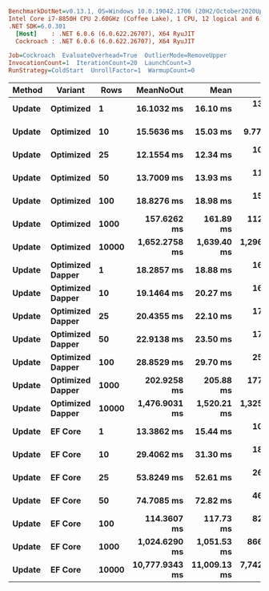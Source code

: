``` ini

BenchmarkDotNet=v0.13.1, OS=Windows 10.0.19042.1706 (20H2/October2020Update)
Intel Core i7-8850H CPU 2.60GHz (Coffee Lake), 1 CPU, 12 logical and 6 physical cores
.NET SDK=6.0.301
  [Host]    : .NET 6.0.6 (6.0.622.26707), X64 RyuJIT
  Cockroach : .NET 6.0.6 (6.0.622.26707), X64 RyuJIT

Job=Cockroach  EvaluateOverhead=True  OutlierMode=RemoveUpper  
InvocationCount=1  IterationCount=20  LaunchCount=3  
RunStrategy=ColdStart  UnrollFactor=1  WarmupCount=0  

```
|      Method |         Variant |  Rows |      MeanNoOut |         Mean |          Min |          Q1 |       Median |           Q3 |          Max |
|------------ |---------------- |------ |---------------:|-------------:|-------------:|------------:|-------------:|-------------:|-------------:|
| **Update** |       **Optimized** |     **1** |     **16.1032 ms** |     **16.10 ms** |    **13.074 ms** |    **15.49 ms** |     **16.11 ms** |     **16.82 ms** |     **19.19 ms** |
| **Update** |       **Optimized** |    **10** |     **15.5636 ms** |     **15.03 ms** |     **9.777 ms** |    **11.17 ms** |     **16.50 ms** |     **17.94 ms** |     **19.59 ms** |
| **Update** |       **Optimized** |    **25** |     **12.1554 ms** |     **12.34 ms** |    **10.786 ms** |    **11.77 ms** |     **12.10 ms** |     **12.94 ms** |     **15.23 ms** |
| **Update** |       **Optimized** |    **50** |     **13.7009 ms** |     **13.93 ms** |    **11.803 ms** |    **12.90 ms** |     **13.58 ms** |     **14.60 ms** |     **17.29 ms** |
| **Update** |       **Optimized** |   **100** |     **18.8276 ms** |     **18.98 ms** |    **15.351 ms** |    **18.00 ms** |     **18.77 ms** |     **20.17 ms** |     **23.44 ms** |
| **Update** |       **Optimized** |  **1000** |    **157.6262 ms** |    **161.89 ms** |   **112.053 ms** |   **139.67 ms** |    **151.66 ms** |    **187.60 ms** |    **231.73 ms** |
| **Update** |       **Optimized** | **10000** |  **1,652.2758 ms** |  **1,639.40 ms** | **1,296.188 ms** | **1,514.05 ms** |  **1,661.16 ms** |  **1,776.34 ms** |  **1,902.41 ms** |
| **Update** | **Optimized Dapper** |     **1** |     **18.2857 ms** |     **18.88 ms** |    **16.285 ms** |    **17.38 ms** |     **18.23 ms** |     **19.67 ms** |     **26.85 ms** |
| **Update** | **Optimized Dapper** |    **10** |     **19.1464 ms** |     **20.27 ms** |    **16.787 ms** |    **18.43 ms** |     **19.01 ms** |     **20.28 ms** |     **31.93 ms** |
| **Update** | **Optimized Dapper** |    **25** |     **20.4355 ms** |     **22.10 ms** |    **17.009 ms** |    **19.36 ms** |     **20.33 ms** |     **21.87 ms** |     **42.82 ms** |
| **Update** | **Optimized Dapper** |    **50** |     **22.9138 ms** |     **23.50 ms** |    **17.572 ms** |    **21.26 ms** |     **22.83 ms** |     **24.65 ms** |     **32.60 ms** |
| **Update** | **Optimized Dapper** |   **100** |     **28.8529 ms** |     **29.70 ms** |    **25.889 ms** |    **27.57 ms** |     **28.70 ms** |     **31.65 ms** |     **39.12 ms** |
| **Update** | **Optimized Dapper** |  **1000** |    **202.9258 ms** |    **205.88 ms** |   **177.461 ms** |   **189.88 ms** |    **204.57 ms** |    **218.14 ms** |    **256.95 ms** |
| **Update** | **Optimized Dapper** | **10000** |  **1,476.9031 ms** |  **1,520.21 ms** | **1,325.864 ms** | **1,392.68 ms** |  **1,460.59 ms** |  **1,642.30 ms** |  **2,006.23 ms** |
| **Update** |          **EF Core** |     **1** |     **13.3862 ms** |     **15.44 ms** |    **10.138 ms** |    **11.18 ms** |     **12.96 ms** |     **16.45 ms** |     **43.57 ms** |
| **Update** |          **EF Core** |    **10** |     **29.4062 ms** |     **31.30 ms** |    **18.115 ms** |    **24.79 ms** |     **29.16 ms** |     **35.38 ms** |     **52.14 ms** |
| **Update** |          **EF Core** |    **25** |     **53.8249 ms** |     **52.61 ms** |    **26.533 ms** |    **33.64 ms** |     **60.66 ms** |     **66.68 ms** |     **95.07 ms** |
| **Update** |          **EF Core** |    **50** |     **74.7085 ms** |     **72.82 ms** |    **46.008 ms** |    **52.65 ms** |     **78.50 ms** |     **85.19 ms** |    **110.13 ms** |
| **Update** |          **EF Core** |   **100** |    **114.3607 ms** |    **117.73 ms** |    **82.990 ms** |    **96.73 ms** |    **115.49 ms** |    **125.03 ms** |    **192.43 ms** |
| **Update** |          **EF Core** |  **1000** |  **1,024.6290 ms** |  **1,051.53 ms** |   **866.569 ms** |   **971.96 ms** |  **1,018.81 ms** |  **1,088.90 ms** |  **1,524.34 ms** |
| **Update** |          **EF Core** | **10000** | **10,777.9343 ms** | **11,009.13 ms** | **7,742.078 ms** | **9,720.91 ms** | **10,732.19 ms** | **12,151.87 ms** | **16,912.48 ms** |
